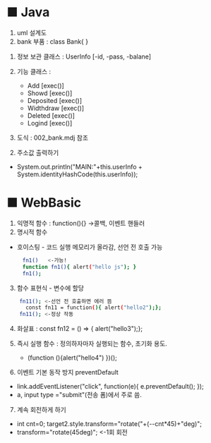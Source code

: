 # ■ Java

1. uml 설계도
2. bank 부품 : class Bank{  }
1) 정보 보관 클래스 : UserInfo [-id, -pass, -balane]
2) 기능 클래스 : 
    - Add           [exec()]
    - Showd         [exec()]
    - Deposited     [exec()]
    - Widthdraw     [exec()]
    - Deleted       [exec()]
    - Logind        [exec()]

3) 도식 : 002_bank.mdj 참조




2. 주소값 출력하기 
- System.out.println("MAIN:"+this.userInfo + System.identityHashCode(this.userInfo));



# ■ WebBasic
1. 익명적 함수  : function(){} ->콜백, 이벤트 핸들러
2. 명시적 함수
- 호이스팅 - 코드 실행 메모리가 올라감, 선언 전 호출 가능
 ```bash     
      fn1()   <-가능!
      function fn1(){ alert("hello js"); }
      fn1();
```

3. 함수 표현식 - 변수에 할당 
```bash
    fn11(); <-선언 전 호출하면 에러 뜸
      const fn11 = function(){ alert("hello2");};
    fn11(); <-정상 작동
```
4. 화살표 : const fn12 = () => { alert("hello3");};

5. 즉시 실행 함수 : 정의하자마자 실행되는 함수, 초기화 용도.
    - (function (){alert("hello4") })();

6. 이벤트 기본 동작 방지 preventDefault
- link.addEventListener("click", function(e){ e.preventDefault(); }); 
- a, input type ="submit"(전송 폼)에서 주로 씀.

7. 계속 회전하게 하기
- int cnt=0; target2.style.transform="rotate("+(--cnt*45)+"deg)";  
- transform="rotate(45deg)"; <-1회 회전  